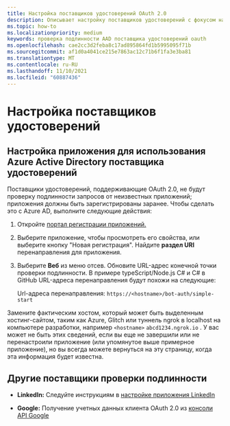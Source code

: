 ```yaml
---
title: Настройка поставщиков удостоверений OAuth 2.0
description: Описывает настройку поставщиков удостоверений с фокусом на Azure AD
ms.topic: how-to
ms.localizationpriority: medium
keywords: проверка подлинности AAD поставщика удостоверений oauth
ms.openlocfilehash: cae2cc3d2feba8c17ad895864fd1b5995095f71b
ms.sourcegitcommit: af1d0a4041ce215e7863ac12c71b6f1fa3e3ba81
ms.translationtype: MT
ms.contentlocale: ru-RU
ms.lasthandoff: 11/10/2021
ms.locfileid: "60887436"
---
```

# <a name="configure-identity-providers"></a>Настройка поставщиков удостоверений

## <a name="configuring-an-application-to-use-azure-active-directory-as-an-identity-provider"></a>Настройка приложения для использования Azure Active Directory поставщика удостоверений

Поставщики удостоверений, поддерживающие OAuth 2.0, не будут проверку подлинности запросов от неизвестных приложений; приложения должны быть зарегистрированы заранее. Чтобы сделать это с Azure AD, выполните следующие действия:

1. Откройте [портал регистрации приложений.](https://ms.portal.azure.com/#blade/Microsoft_AAD_RegisteredApps/ApplicationsListBlade)

2. Выберите приложение, чтобы просмотреть его свойства, или выберите кнопку "Новая регистрация". Найдите **раздел URI** перенаправления для приложения.

3. Выберите **Веб** из меню отсев. Обновите URL-адрес конечной точки проверки подлинности. В примере typeScript/Node.js C# и C# в GitHub URL-адреса перенаправления будут похожи на следующие:

    Url-адреса перенаправления: `https://<hostname>/bot-auth/simple-start`

Замените фактическим хостом, который может быть выделенным хостинг-сайтом, таким как Azure, Glitch или туннель ngrok в localhost на компьютере разработки, например `<hostname>` `abcd1234.ngrok.io` . У вас может не быть этих сведений, если вы еще не завершили или не перенастроили приложение (или упомянутое выше примерное приложение), но вы всегда можете вернуться на эту страницу, когда эта информация будет известна.

## <a name="other-authentication-providers"></a>Другие поставщики проверки подлинности

* **LinkedIn:** Следуйте инструкциям в [настройке приложения LinkedIn](/linkedin/talent/apply-with-linkedin)

* **Google:** Получение учетных данных клиента OAuth 2.0 из [консоли API Google](https://console.developers.google.com/)
